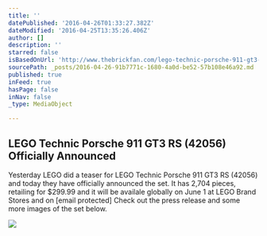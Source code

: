 ```yaml
---
title: ''
datePublished: '2016-04-26T01:33:27.382Z'
dateModified: '2016-04-25T13:35:26.406Z'
author: []
description: ''
starred: false
isBasedOnUrl: 'http://www.thebrickfan.com/lego-technic-porsche-911-gt3-rs-42056-officially-announced/'
sourcePath: _posts/2016-04-26-91b7771c-1680-4a0d-be52-57b108e46a92.md
published: true
inFeed: true
hasPage: false
inNav: false
_type: MediaObject

---
```

<article style=""><h1>LEGO Technic Porsche 911 GT3 RS (42056) Officially Announced</h1><p>Yesterday LEGO did a teaser for LEGO Technic Porsche 911 GT3 RS (42056) and today they have officially announced the set. It has 2,704 pieces, retailing for $299.99 and it will be availale globally on June 1 at LEGO Brand Stores and on [email protected] Check out the press release and some more images of the set below.</p><img src="http://www.thebrickfan.com/wp-content/uploads/2016/42056/42056_Prod-min.jpg" /></article>